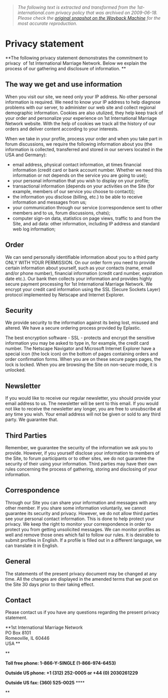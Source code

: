 > *The following text is extracted and transformed from the 1st-international.com privacy policy that was archived on 2009-06-18. Please check the [original snapshot on the Wayback Machine](https://web.archive.org/web/20090618140712id_/http%3A//www.1st-international.com/privacy.html) for the most accurate reproduction.*

# Privacy statement

**The following privacy statement demonstrates the commitment to privacy  of 1st International Marriage Network. Below we explain the process of our gathering and disclosure of information. **

## The way we get and use information 

When you visit our site, we need only your IP address. No other personal information is required. We need to know your IP address to help diagnose problems with our server, to administer our web site and collect regional demographic information. Cookies are also utulized, they help keep track of your order and personalize your experience on 1st International Marriage Network website. With the help of cookies we track all the history of our orders and deliver content according to your interests. 

When we take in your profile, process your order and when you take part in forum discussions, we require the following information about you (the information is collected, transferred and stored in our servers located in the USA and Germany):

  * email address, physical contact information, at times financial information (credit card or bank account number. Whether we need this information or not depends on the service you are going to use); 
  * your personal information that you wish to display on your profile; 
  * transactional information (depends on your activities on the Site (for example, members of our service you choose to contact)); 
  * the information you disclose (billing, etc.) to be able to receive information and messages from us; 
  * your communication through our service (correspondence sent to other members and to us, forum discussions, chats); 
  * computer sign-on data, statistics on page views, traffic to and from the Site, and ad data: other information, including IP address and standard web log information; 



## Order

We can send personally identifiable information about you to a third party ONLY WITH YOUR PERMISSION. On our order form you need to provide certain information about yourself, such as your contacts (name, email and/or phone number), financial information (credit card number, expiration date etc.). Our bank then collects your information and provides highly secure payment processing for 1st International Marriage Network. We encrypt your credit card information using the SSL (Secure Sockets Layer) protocol implemented by Netscape and Internet Explorer. 

## Security 

We provide security to the information against its being lost, misused and altered. We have a secure ordering process provided by Eplastic. 

The best encryption software - SSL - protects and encrypt the sensitive information you may be asked to type in, for example, the credit card number. The Netscape Navigator and Microsoft Internet Explorer have a special icon (the lock icon) on the bottom of pages containing orders and order confirmation forms. When you are on these secure pages pages, the lock is locked. When you are browsing the Site on non-secure mode, it is unlocked. 

## Newsletter 

If you would like to receive our regular newsletter, you should provide your email address to us. The newsletter will be sent to this email. If you would not like to receive the newsletter any longer, you are free to unsubscribe at any time you wish. Your email address will not be given or sold to any third party. We guarantee that. 

## Third Parties

Remember, we guarantee the security of the information we ask you to provide. However, if you yourself disclose your information to members of the Site, to forum participants or to other sites, we do not guarantee the security of their using your information. Third parties may have their own rules concerning the process of gathering, storing and disclosing of your information. 

## Correspondence

Through our Site you can share your information and messages with any other member. If you share some information voluntarily, we cannot guarantee its security and privacy. However, we do not allow third parties see your personal contact information. This is done to help protect your privacy. We keep the right to monitor your correspondence in order to protect you from getting unsolicited messages. We can monitor profiles as well and remove those ones which fail to follow our rules. It is desirable to submit profiles in English. If a profile is filled out in a different language, we can translate it in English. 

## General

The statements of the present privacy document may be changed at any time. All the changes are displayed in the amended terms that we post on the Site 30 days prior to their taking effect. 

## Contact

Please contact us if you have any questions regarding the present privacy statement. 

**1st International Marriage Network  
PO Box 8101  
Romeoville, IL 60446  
USA **

**

**Toll free phone: 1-866-Y-SINGLE (1-866-974-6453)**

**Outside US phone: +1 (312) 252-0005 or +44 (0) 2030261229**

**Outside US fax: (360) 525-0025** ****

**

